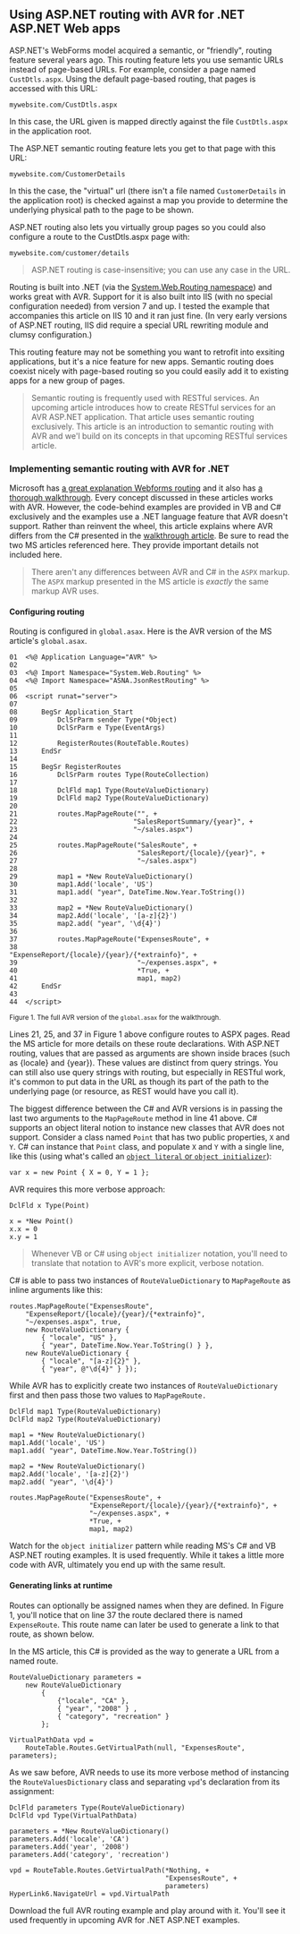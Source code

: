 ## Using ASP.NET routing with AVR for .NET ASP.NET Web apps

ASP.NET's WebForms model acquired a semantic, or "friendly", routing feature several years ago. This routing feature lets you use semantic URLs instead of page-based URLs. For example, consider a page named `CustDtls.aspx`. Using the default page-based routing, that pages is accessed with this URL:

    mywebsite.com/CustDtls.aspx

In this case, the URL given is mapped directly against the file `CustDtls.aspx` in the application root.

The ASP.NET semantic routing feature lets you get to that page with this URL:

    mywebsite.com/CustomerDetails 

In this the case, the "virtual" url (there isn't a file named `CustomerDetails` in the application root) is checked against a map you provide to determine the underlying physical path to the page to be shown. 

ASP.NET routing also lets you virtually group pages so you could also configure a route to the CustDtls.aspx page with:

    mywebsite.com/customer/details

> ASP.NET routing is case-insensitive; you can use any case in the URL. 

Routing is built into .NET (via the [System.Web.Routing namespace](https://msdn.microsoft.com/en-us/library/system.web.routing(v=vs.110).aspx)) and works great with AVR. Support for it is also built into IIS (with no special configuration needed) from version 7 and up. I tested the example that accompanies this article on IIS 10 and it ran just fine. (In very early versions of ASP.NET routing, IIS did require a special URL rewriting module and clumsy configuration.) 

This routing feature may not be something you want to retrofit into exsiting applications, but it's a nice feature for new apps. Semantic routing does coexist nicely with page-based routing so you could easily add it to existing apps for a new group of pages. 

> Semantic routing is frequently used with RESTful services. An upcoming article introduces how to create RESTful services for an AVR ASP.NET application. That article uses semantic routing exclusively. This article is an introduction to semantic routing with AVR and we'l build on its concepts in that upcoming RESTful services article.

### Implementing semantic routing with AVR for .NET

Microsoft has [a great explanation Webforms routing](https://www.asp.net/web-forms/overview/routing) and it also has [a thorough walkthrough](https://msdn.microsoft.com/en-us/library/dd329551.aspx). Every concept discussed in these articles works with AVR. However, the code-behind examples are provided in VB and C# exclusively and the examples use a .NET language feature that AVR doesn't support. Rather than reinvent the wheel, this article explains where AVR differs from the C# presented in the [walkthrough article](https://msdn.microsoft.com/en-us/library/dd329551.aspx). Be sure to read the two MS articles referenced here. They provide important details not included here. 

> There aren't any differences between AVR and C# in the `ASPX` markup. The `ASPX` markup presented in the MS article is _exactly_ the same markup AVR uses.

#### Configuring routing

Routing is configured in `global.asax`. Here is the AVR version of the MS article's `global.asax`.

    01  <%@ Application Language="AVR" %>
    02  
    03  <%@ Import Namespace="System.Web.Routing" %> 
    04  <%@ Import Namespace="ASNA.JsonRestRouting" %> 
    05  
    06  <script runat="server">
    07  
    08      BegSr Application_Start
    09          DclSrParm sender Type(*Object)
    10          DclSrParm e Type(EventArgs)
    11  
    12          RegisterRoutes(RouteTable.Routes)   
    13      EndSr
    14  
    15      BegSr RegisterRoutes
    16          DclSrParm routes Type(RouteCollection)
    17  
    18          DclFld map1 Type(RouteValueDictionary) 
    19          DclFld map2 Type(RouteValueDictionary) 
    20  
    21          routes.MapPageRoute("", + 
    22                             "SalesReportSummary/{year}", + 
    23                             "~/sales.aspx")
    24  
    25          routes.MapPageRoute("SalesRoute", +
    26                              "SalesReport/{locale}/{year}", +
    27                              "~/sales.aspx")
    28  
    29          map1 = *New RouteValueDictionary() 
    30          map1.Add('locale', 'US')
    31          map1.add( "year", DateTime.Now.Year.ToString())
    32  
    33          map2 = *New RouteValueDictionary() 
    34          map2.Add('locale', '[a-z]{2}')
    35          map2.add( "year", '\d{4}')
    36  
    37          routes.MapPageRoute("ExpensesRoute", +
    38                              "ExpenseReport/{locale}/{year}/{*extrainfo}", +
    39                              "~/expenses.aspx", +
    40                              *True, +
    41                              map1, map2) 
    42      EndSr
    43        
    44  </script>

<small>Figure 1. The full AVR version of the `global.asax` for the walkthrough.</small>

Lines 21, 25, and 37 in Figure 1 above configure routes to ASPX pages. Read the MS article for more details on these route declarations. With ASP.NET routing, values that are passed as arguments are shown inside braces (such as {locale} and {year}). These values are distinct from query strings. You can still also use query strings with routing, but especially in RESTful work, it's common to put data in the URL as though its part of the path to the underlying page (or resource, as REST would have you call it).

The biggest difference between the C# and AVR versions is in passing the last two arguments to the `MapPageRoute` method in line 41 above. C# supports an object literal notion to instance new classes that AVR does not support. Consider a class named `Point` that has two public properties, `X` and `Y`. C# can instance that `Point` class, and populate `X` and `Y` with a single line, like this (using what's called an [`object literal` or `object initializer`](https://docs.microsoft.com/en-us/dotnet/csharp/programming-guide/classes-and-structs/object-and-collection-initializers)):

    var x = new Point { X = 0, Y = 1 };

AVR requires this more verbose approach:    

    DclFld x Type(Point)  

    x = *New Point()
    x.x = 0
    x.y = 1

 > Whenever VB or C# using `object initializer` notation, you'll need to translate that notation to AVR's more explicit, verbose notation.
         
C# is able to pass  two instances of `RouteValueDictionary` to `MapPageRoute` as inline arguments like this:  

    routes.MapPageRoute("ExpensesRoute",
        "ExpenseReport/{locale}/{year}/{*extrainfo}",
        "~/expenses.aspx", true,
        new RouteValueDictionary { 
            { "locale", "US" }, 
            { "year", DateTime.Now.Year.ToString() } },
        new RouteValueDictionary { 
            { "locale", "[a-z]{2}" }, 
            { "year", @"\d{4}" } });    

While AVR has to explicitly create two instances of `RouteValueDictionary` first and then pass those two values to `MapPageRoute.`

    DclFld map1 Type(RouteValueDictionary) 
    DclFld map2 Type(RouteValueDictionary) 

    map1 = *New RouteValueDictionary() 
    map1.Add('locale', 'US')
    map1.add( "year", DateTime.Now.Year.ToString())

    map2 = *New RouteValueDictionary() 
    map2.Add('locale', '[a-z]{2}')
    map2.add( "year", '\d{4}')

    routes.MapPageRoute("ExpensesRoute", +
                        "ExpenseReport/{locale}/{year}/{*extrainfo}", +
                        "~/expenses.aspx", +
                        *True, +
                        map1, map2) 

Watch for the `object initializer` pattern while reading MS's C# and VB ASP.NET routing examples. It is used frequently. While it takes a little more code with AVR, ultimately you end up with the same result. 

#### Generating links at runtime

Routes can optionally be assigned names when they are defined. In Figure 1, you'll notice that on line 37 the route declared there is named `ExpenseRoute`. This route name can later be used to generate a link to that route, as shown below. 

In the MS article, this C# is provided as the way to generate a URL from a named route. 

    RouteValueDictionary parameters = 
        new RouteValueDictionary  
            { 
                {"locale", "CA" }, 
                { "year", "2008" } , 
                { "category", "recreation" }
            };

    VirtualPathData vpd = 
        RouteTable.Routes.GetVirtualPath(null, "ExpensesRoute", parameters);

As we saw before, AVR needs to use its more verbose method of instancing the `RouteValuesDictionary` class and separating `vpd`'s declaration from its assignment:

    DclFld parameters Type(RouteValueDictionary) 
    DclFld vpd Type(VirtualPathData) 

    parameters = *New RouteValueDictionary()
    parameters.Add('locale', 'CA')
    parameters.Add('year', '2008')
    parameters.Add('category', 'recreation')

    vpd = RouteTable.Routes.GetVirtualPath(*Nothing, +
                                           "ExpensesRoute", +
                                           parameters)
    HyperLink6.NavigateUrl = vpd.VirtualPath


Download the full AVR routing example and play around with it. You'll see it used frequently in upcoming AVR for .NET ASP.NET examples. 